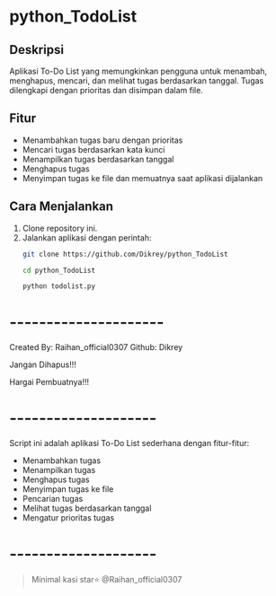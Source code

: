 # python_TodoList

## Deskripsi
Aplikasi To-Do List yang memungkinkan pengguna untuk menambah, menghapus, mencari, dan melihat tugas berdasarkan tanggal. Tugas dilengkapi dengan prioritas dan disimpan dalam file.

## Fitur
- Menambahkan tugas baru dengan prioritas
- Mencari tugas berdasarkan kata kunci
- Menampilkan tugas berdasarkan tanggal
- Menghapus tugas
- Menyimpan tugas ke file dan memuatnya saat aplikasi dijalankan

## Cara Menjalankan
1. Clone repository ini.
2. Jalankan aplikasi dengan perintah:
   ```bash
   git clone https://github.com/Dikrey/python_TodoList
   
   cd python_TodoList
   
   python todolist.py

# ---------------------
 Created By: Raihan_official0307
 Github: Dikrey
 
 Jangan Dihapus!!!
 
 Hargai Pembuatnya!!! 
# --------------------
 Script ini adalah aplikasi To-Do List sederhana dengan fitur-fitur:
 - Menambahkan tugas
 - Menampilkan tugas
 - Menghapus tugas
 - Menyimpan tugas ke file
 - Pencarian tugas
 - Melihat tugas berdasarkan tanggal
 - Mengatur prioritas tugas
# --------------------

> Minimal kasi star⭐
> @Raihan_official0307
